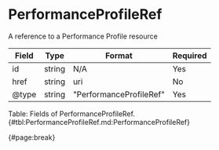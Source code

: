 <!--
    ATTENTION: This file was generated via gradle!
               Do NOT manually edit this file! Any such changes will be overwritten!
-->

# PerformanceProfileRef

A reference to a Performance Profile resource

| Field | Type | Format | Required |
| ------- | ------- | ------- | --- |
| id | string | N/A | Yes |
| href | string | uri | No |
| @type | string | "PerformanceProfileRef" | Yes |

Table: Fields of PerformanceProfileRef. {#tbl:PerformanceProfileRef.md:PerformanceProfileRef}

{#page:break}
